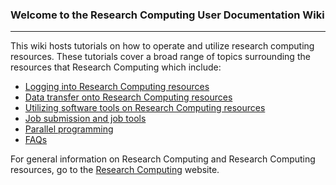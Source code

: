 ### Welcome to the Research Computing User Documentation Wiki

------

This wiki hosts tutorials on how to operate and utilize research computing resources. These tutorials cover a broad range of topics surrounding the resources that Research Computing which include:  
- [Logging into Research Computing resources](Logging-In)
- [Data transfer onto Research Computing resources](Data-Transfers)
- [Utilizing software tools on Research Computing resources](Loading-Modules)
- [Job submission and job tools](Job-Submissions)
- [Parallel programming](Fundamentals-of-Parallel-Computing)
- [FAQs](FAQs)

For general information on Research Computing and Research Computing resources, go to the [Research Computing](https://www.colorado.edu/rc) website.
